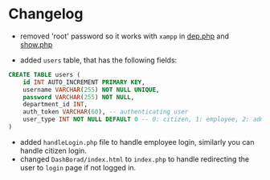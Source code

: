 # Changelog

- removed 'root' password so it works with `xampp` in [dep.php](Dep.php) and [show.php](in/show.php)

- added `users` table, that has the following fields: 
```SQL
CREATE TABLE users (
    id INT AUTO_INCREMENT PRIMARY KEY,
    username VARCHAR(255) NOT NULL UNIQUE,
    password VARCHAR(255) NOT NULL,
    department_id INT,
    auth_token VARCHAR(60), -- authenticating user
    user_type INT NOT NULL DEFAULT 0 -- 0: citizen, 1: employee, 2: admin
)
```

- added `handleLogin.php` file to handle employee login, similarly you can handle citizen login.
- changed `DashBorad/index.html` to `index.php` to handle redirecting the user to `login` page if not logged in.




